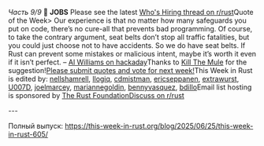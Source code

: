 *Часть 9/9*
📰 **JOBS**
Please see the latest [Who's Hiring thread on r/rust](https://www.reddit.com/r/rust/comments/1knkfb6/official_rrust_whos_hiring_thread_for_jobseekers/)Quote of the Week> Our experience is that no matter how many safeguards you put on code, there’s no cure\-all that prevents bad programming\. Of course, to take the contrary argument, seat belts don’t stop all traffic fatalities, but you could just choose not to have accidents\. So we do have seat belts\. If Rust can prevent some mistakes or malicious intent, maybe it’s worth it even if it isn’t perfect\.
– [Al Williams on hackaday](https://hackaday.com/2025/06/21/if-your-kernel-development-is-a-little-rusty/)Thanks to [Kill The Mule](https://users.rust-lang.org/t/twir-quote-of-the-week/328/1700) for the suggestion\![Please submit quotes and vote for next week\!](https://users.rust-lang.org/t/twir-quote-of-the-week/328)This Week in Rust is edited by: [nellshamrell](https://github.com/nellshamrell), [llogiq](https://github.com/llogiq), [cdmistman](https://github.com/cdmistman), [ericseppanen](https://github.com/ericseppanen), [extrawurst](https://github.com/extrawurst), [U007D](https://github.com/U007D), [joelmarcey](https://github.com/joelmarcey), [mariannegoldin](https://github.com/mariannegoldin), [bennyvasquez](https://github.com/bennyvasquez), [bdillo](https://github.com/bdillo)Email list hosting is sponsored by [The Rust Foundation](https://foundation.rust-lang.org/)[Discuss on r/rust](https://www.reddit.com/r/rust/comments/1lknjc1/this_week_in_rust_605/)

\-\-\-

Полный выпуск: [https://this\-week\-in\-rust\.org/blog/2025/06/25/this\-week\-in\-rust\-605/](https://this-week-in-rust.org/blog/2025/06/25/this-week-in-rust-605/)
